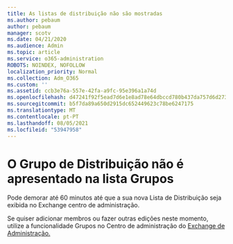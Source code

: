 ```yaml
---
title: As listas de distribuição não são mostradas
ms.author: pebaum
author: pebaum
manager: scotv
ms.date: 04/21/2020
ms.audience: Admin
ms.topic: article
ms.service: o365-administration
ROBOTS: NOINDEX, NOFOLLOW
localization_priority: Normal
ms.collection: Adm_O365
ms.custom: ''
ms.assetid: ccb3e76a-557e-42fa-a9fc-95e396a1a74d
ms.openlocfilehash: d47241f92f5ead7d6e1e8ad78e64dbccd780b437da757d6d273778fcc5372378
ms.sourcegitcommit: b5f7da89a650d2915dc652449623c78be6247175
ms.translationtype: MT
ms.contentlocale: pt-PT
ms.lasthandoff: 08/05/2021
ms.locfileid: "53947958"
---
```

# <a name="distribution-group-not-showing-in-groups-list"></a>O Grupo de Distribuição não é apresentado na lista Grupos

Pode demorar até 60 minutos até que a sua nova Lista de Distribuição seja exibida no Exchange centro de administração.
  
Se quiser adicionar membros ou fazer outras edições neste momento, utilize a funcionalidade Grupos no Centro de administração do [Exchange de Administração.](https://outlook.office365.com/ecp/?rfr=Admin_o365&amp;exsvurl=1&amp;mkt=en-US.aspx)
  

